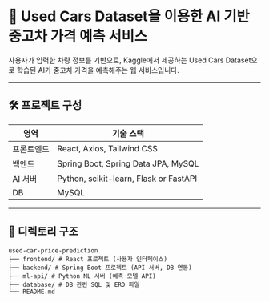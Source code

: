 # 🚗 Used Cars Dataset을 이용한 AI 기반 중고차 가격 예측 서비스

사용자가 입력한 차량 정보를 기반으로, Kaggle에서 제공하는 Used Cars Dataset으로 학습된 AI가 중고차 가격을 예측해주는 웹 서비스입니다.

---

## 🛠 프로젝트 구성

| 영역       | 기술 스택                                  |
|------------|---------------------------------------------|
| 프론트엔드 | React, Axios, Tailwind CSS                  |
| 백엔드     | Spring Boot, Spring Data JPA, MySQL         |
| AI 서버    | Python, scikit-learn, Flask or FastAPI      |
| DB         | MySQL                                       |

---

## 📁 디렉토리 구조

```
used-car-price-prediction
├── frontend/ # React 프로젝트 (사용자 인터페이스)
├── backend/ # Spring Boot 프로젝트 (API 서버, DB 연동)
├── ml-api/ # Python ML 서버 (예측 모델 API)
├── database/ # DB 관련 SQL 및 ERD 파일
└── README.md
```
